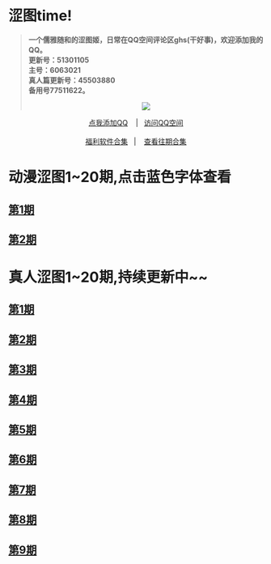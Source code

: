 <!DOCTYPE html PUBLIC "-//W3C//DTD XHTML 1.0 Transitional//EN" "http://www.w3.org/TR/xhtml1/DTD/xhtml1-transitional.dtd">
<html xmlns="http://www.w3.org/1999/xhtml">
<head>
<meta http-equiv="Content-Type" content="text/html; charset=utf-8" />

</head>
<h1>涩图time!</h1>


<blockquote>
<p><strong>一个儒雅随和的涩图姬，日常在QQ空间评论区ghs(干好事)，欢迎添加我的QQ。</br>更新号：51301105&nbsp&nbsp</br>主号：6063021&nbsp&nbsp</br>真人篇更新号：45503880&nbsp&nbsp</br>备用号77511622。</strong></p>
<div align="center"<a href="https://sm.ms/image/PaZDhse3pEOTFX7" target="_blank"><img src="https://i.loli.net/2020/06/13/PaZDhse3pEOTFX7.gif" /></a></blockquote></div>
<div align="center"><p><a href="https://qm.qq.com/cgi-bin/qm/qr?k=VHVfncJChRrSp_NGJrlJNgYpoaZ9ukMV
" rel="nofollow">点我添加QQ</a>&nbsp&nbsp&nbsp | &nbsp&nbsp;<a href="https://mp.qzone.qq.com/u/51301105?uin=51301105&is_famous_space=1&brand_flag=0
" rel="nofollow">访问QQ空间</a><br/><br><a href="https://sharechain.qq.com/64af2d17d969dc099327f1cd8f9dbe53
">福利软件合集</a> &nbsp&nbsp|&nbsp&nbsp;&nbsp&nbsp<a href="https://github.com/Aomul/nai-nai/blob/master/%E5%BE%80%E4%B8%8B%E6%BB%91%E7%9C%8B%E5%BE%80%E6%9C%9F%E6%89%80%E6%9C%89%E5%90%88%E9%9B%86.md">查看往期合集</a></p></div>
<body>
<h1>动漫涩图1~20期,点击蓝色字体查看</h1>
<h2><a href="https://sharechain.qq.com/a00f3251106c9ce7970487bff5f028de">第1期</a></h3>
<h2><a href="https://sharechain.qq.com/98bc00e5a9ce88bbd03d5e36ad8b8136">第2期</a></h3>

<h1>真人涩图1~20期,持续更新中~~</h1>
<h2><a href="https://sharechain.qq.com/0d747f6b33450aed12d11441df6686f0">第1期</a></h3>
<h2><a href="https://sharechain.qq.com/38e9d60fbd25163c5d34590ccad575c9">第2期</a></h3>
<h2><a href="https://sharechain.qq.com/434fa7ef31028358732fc0631ebf5bab">第3期</a></h3>
<h2><a href="https://sharechain.qq.com/5d49e57716206c1dc3fa921b3c10d97c">第4期</a></h3>
<h2><a href="https://sharechain.qq.com/3c849fc177d378bd690cd796e713c271">第5期</a></h3>
<h2><a href="https://sharechain.qq.com/041da07ce73b26677e168738b4723409">第6期</a></h3>
<h2><a href="https://sharechain.qq.com/dde2d55e2d85ee871738bffbb06989d3">第7期</a></h3>
<h2><a href="https://sharechain.qq.com/68f125647471c7cd4eaa8805db55d7e7">第8期</a></h3>
<h2><a href="https://sharechain.qq.com/d985da621b3007950f856a4d1f76f790">第9期</a></h3>

</body>
</html>
